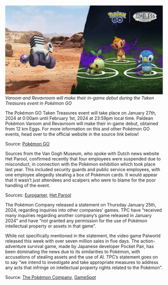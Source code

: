 

[![Varoom and Revavroom will make their in-game debut during the Taken Treasures event in Pokémon GO](/web/images/varoom-and-revavroom-will-make-their-in-game-debut-during-the-taken-treasures-event-in-pokemon-go.png)](/web/images/varoom-and-revavroom-will-make-their-in-game-debut-during-the-taken-treasures-event-in-pokemon-go.png)*Varoom and Revavroom will make their in-game debut during the Taken Treasures event in Pokémon GO*



The Pokémon GO Taken Treasures event will take place on January 27th, 2024 at 0:00am until February 1st, 2024 at 23:59pm local time. Paldean Pokémon Varoom and Revavroom will make their in-game debut, obtained from 12 km Eggs. For more information on this and other Pokémon GO events, head over to the official website in the source link below!

Source: [Pokémon GO](https://pokemongolive.com/post/taken-treasures-team-go-rocket-takeover-2024?hl=en)

Sources from the Van Gogh Museum, who spoke with Dutch news website Het Parool, confirmed recently that four employees were suspended due to misconduct, in connection with the Pokémon exhibition which took place last year. This included security guards and public service employees, with one employee allegedly stealing a box of Pokémon cards. It would appear that it wasn’t just attendees and scalpers who were to blame for the poor handling of the event.

Sources: [Eurogamer](https://www.eurogamer.net/four-van-gogh-museum-employees-suspended-after-pokemon-exhibit-chaos), [Het Parool](https://www.parool.nl/amsterdam/vier-medewerkers-van-gogh-museum-weg-na-wangedrag-bij-pokemonexpo~be629fc7/)

The Pokémon Company released a statement on Thursday January 25th, 2024, regarding inquiries into other companies' games. TPC have “received many inquiries regarding another company’s game released in January 2024” and have “not granted any permission for the use of Pokémon intellectual property or assets in that game”.

While not specifically mentioned in the statement, the video game Palworld released this week with over seven million sales in five days. The action-adventure survival game, made by Japanese developer Pocket Pair, has been dominating the news due to its similarities to Pokémon, with accusations of stealing assets and the use of AI. TPC’s statement goes on to say “we intend to investigate and take appropriate measures to address any acts that infringe on intellectual property rights related to the Pokémon”.

Source: [The Pokémon Company](https://corporate.pokemon.co.jp/media/news/detail/335.html), [GameSpot](https://www.gamespot.com/articles/palworld-passes-7-million-sales-in-five-days-roadmap-revealed/1100-6520559/)